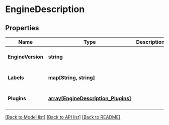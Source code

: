 # EngineDescription

## Properties
Name | Type | Description | Notes
------------ | ------------- | ------------- | -------------
**EngineVersion** | **string** |  | [optional] [default to null]
**Labels** | **map[String, string]** |  | [optional] [default to null]
**Plugins** | [**array[EngineDescription_Plugins]**](EngineDescription_Plugins.md) |  | [optional] [default to null]

[[Back to Model list]](../README.md#documentation-for-models) [[Back to API list]](../README.md#documentation-for-api-endpoints) [[Back to README]](../README.md)


